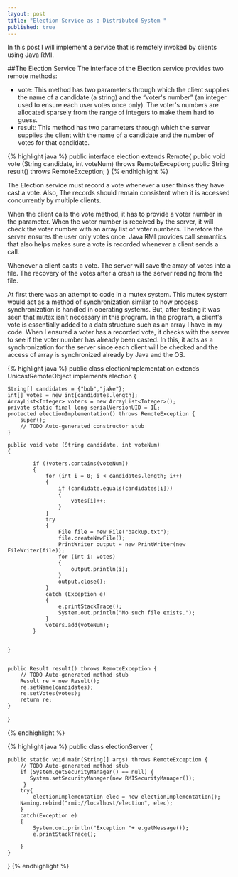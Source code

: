 ```yaml
---
layout: post
title: "Election Service as a Distributed System "
published: true
---
```


In this post I will implement a service that is remotely invoked by clients using Java RMI.

##The Election Service
The interface of the Election service provides two remote methods:

- vote: This method has two parameters through which the client supplies the name of a candidate (a string) and the “voter's number” (an integer used to ensure each user votes once only). The voter's numbers are allocated sparsely from the range of integers to make them hard to guess.
- result: This method has two parameters through which the server supplies the client with the name of a candidate and the number of votes for that candidate.


{% highlight java %}
public interface election  extends Remote{
	public void vote (String candidate, int voteNum) throws RemoteException;
	public String result() throws RemoteException;
}
{% endhighlight %}


The Election service must record a vote whenever a user thinks they have cast a vote. Also, The records should remain consistent when it is accessed concurrently by multiple clients.


When the client calls the vote method, it has to provide a voter number in the parameter. When the voter number is received by the server, it will check the voter number with an array list of voter numbers. Therefore the server ensures the user only votes once. Java RMI provides call semantics that also helps makes sure a vote is recorded whenever a client sends a call.

Whenever a client casts a vote. The server will save the array of votes into a file. The recovery of the votes after a crash is the server reading from the file. 

At first there was an attempt to code in a mutex system. This mutex system would act as a method of synchronization similar to how process synchronization is handled in operating systems. But, after testing it was seen that mutex isn’t necessary in this program. In the program, a client’s vote is essentially added to a data structure such as an array I have in my code. When I ensured a voter has a recorded vote, it checks with the server to see if the voter number has already been casted. In this, it acts as a synchronization for the server since each client will be checked and the access of array is synchronized already by Java and the OS. 


{% highlight java %}
public class electionImplementation extends UnicastRemoteObject implements election {

	String[] candidates = {"bob","jake"};
	int[] votes = new int[candidates.length];
	ArrayList<Integer> voters = new ArrayList<Integer>();
	private static final long serialVersionUID = 1L;
	protected electionImplementation() throws RemoteException {
		super();
		// TODO Auto-generated constructor stub
	}
	
	public void vote (String candidate, int voteNum)
	{
		
			if (!voters.contains(voteNum))
			{
				for (int i = 0; i < candidates.length; i++)
				{
					if (candidate.equals(candidates[i]))
					{
						votes[i]++;
					}
				}
				try
				{
			        File file = new File("backup.txt");
			        file.createNewFile();
			        PrintWriter output = new PrintWriter(new FileWriter(file));
				    for (int i: votes)
				    {
				        output.println(i);
				    }
				    output.close();
				}
				catch (Exception e)
				{
				    e.printStackTrace();
				    System.out.println("No such file exists.");
				}
				voters.add(voteNum);
			}
		
	
	}


	public Result result() throws RemoteException {
		// TODO Auto-generated method stub
		Result re = new Result();
		re.setName(candidates);
		re.setVotes(votes);
		return re;
	}
}

{% endhighlight %}

{% highlight java %}
public class electionServer {

	public static void main(String[] args) throws RemoteException {
		// TODO Auto-generated method stub
	    if (System.getSecurityManager() == null) { 
	 	   System.setSecurityManager(new RMISecurityManager()); 
	     }
		try{
			electionImplementation elec = new electionImplementation();
		Naming.rebind("rmi://localhost/election", elec);
		}
		catch(Exception e)
		{
			System.out.println("Exception "+ e.getMessage());
		    e.printStackTrace(); 

		}
	}
}
{% endhighlight %}